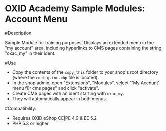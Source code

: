 OXID Academy Sample Modules: Account Menu
=========================================

#Description

Sample Module for training purposes.
Displays an extended menu in the "my account" area, including hyperlinks to CMS pages containing the string "oxac_my" in their ident.

#Use

 * Copy the contents of the `copy_this` folder to your shop's root directory (where the `config.inc.php` file is located).
 * In the shop admin, open "Extensions", "Modules", select "\'My Account\' menu für cms pages" and click "activate".
 * Create CMS pages with an ident starting with `oxac_my`.
 * They will automatically appear in both menus.


#Compatibility:

 * Requires OXID eShop CE|PE 4.9 & EE 5.2
 * PHP 5.3 or higher